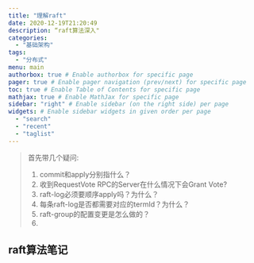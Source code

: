 ```yaml
---
title: "理解raft"
date: 2020-12-19T21:20:49
description: “raft算法深入"
categories:
  - "基础架构"
tags:
  - "分布式"
menu: main
authorbox: true # Enable authorbox for specific page
pager: true # Enable pager navigation (prev/next) for specific page
toc: true # Enable Table of Contents for specific page
mathjax: true # Enable MathJax for specific page
sidebar: "right" # Enable sidebar (on the right side) per page
widgets: # Enable sidebar widgets in given order per page
  - "search"
  - "recent"
  - "taglist"
---
```


> 首先带几个疑问:
> 1. commit和apply分别指什么？
> 1. 收到RequestVote RPC的Server在什么情况下会Grant Vote?
> 1. raft-log必须要顺序apply吗？为什么？
> 1. 每条raft-log是否都需要对应的termId？为什么？
> 1. raft-group的配置变更是怎么做的？
> 1.

## raft算法笔记





